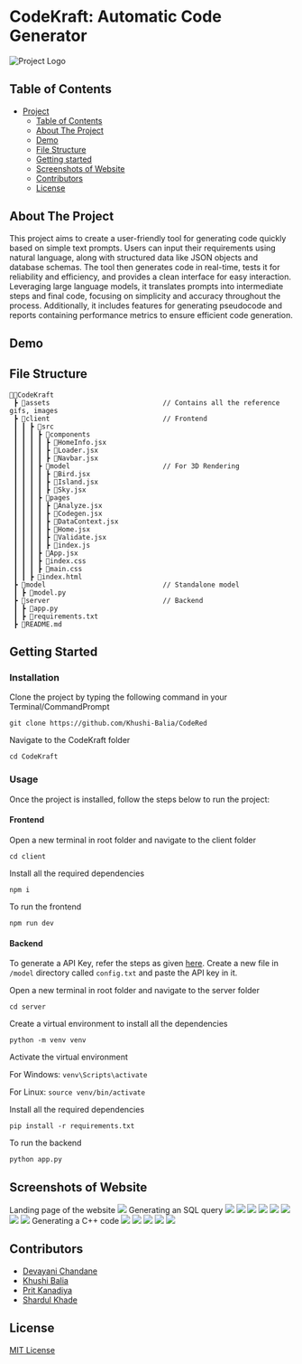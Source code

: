 # CodeKraft: Automatic Code Generator

<img src="assets/logo.png" alt="Project Logo">

## Table of Contents

- [Project](#CodeKraft)
  - [Table of Contents](#table-of-contents)
  - [About The Project](#about-the-project)
  - [Demo](#demo)
  - [File Structure](#file-structure)
  - [Getting started](#Getting-Started)
  - [Screenshots of Website](#screenshots-of-website)
  - [Contributors](#contributors)
  - [License](#license)

## About The Project

This project aims to create a user-friendly tool for generating code quickly based on simple text prompts. Users can input their requirements using natural language, along with structured data like JSON objects and database schemas. The tool then generates code in real-time, tests it for reliability and efficiency, and provides a clean interface for easy interaction. Leveraging large language models, it translates prompts into intermediate steps and final code, focusing on simplicity and accuracy throughout the process. Additionally, it includes features for generating pseudocode and reports containing performance metrics to ensure efficient code generation.

## Demo

## File Structure
```
👨‍💻CodeKraft
 ┣ 📂assets                            // Contains all the reference gifs, images
 ┣ 📂client                            // Frontend        
 ┃ ┃ ┣ 📂src                                      
 ┃ ┃ ┃ ┣ 📂components  
 ┃ ┃ ┃ ┃ ┣ 📄HomeInfo.jsx  
 ┃ ┃ ┃ ┃ ┣ 📄Loader.jsx
 ┃ ┃ ┃ ┃ ┣ 📄Navbar.jsx
 ┃ ┃ ┃ ┣ 📂model                       // For 3D Rendering  
 ┃ ┃ ┃ ┃ ┣ 📄Bird.jsx 
 ┃ ┃ ┃ ┃ ┣ 📄Island.jsx
 ┃ ┃ ┃ ┃ ┣ 📄Sky.jsx
 ┃ ┃ ┃ ┣ 📂pages  
 ┃ ┃ ┃ ┃ ┣ 📄Analyze.jsx
 ┃ ┃ ┃ ┃ ┣ 📄Codegen.jsx
 ┃ ┃ ┃ ┃ ┣ 📄DataContext.jsx
 ┃ ┃ ┃ ┃ ┣ 📄Home.jsx
 ┃ ┃ ┃ ┃ ┣ 📄Validate.jsx
 ┃ ┃ ┃ ┃ ┣ 📄index.js
 ┃ ┃ ┃ ┣ 📄App.jsx
 ┃ ┃ ┃ ┣ 📄index.css
 ┃ ┃ ┃ ┣ 📄main.css
 ┃ ┃ ┣ 📄index.html
 ┣ 📂model                             // Standalone model         
 ┃ ┣ 📄model.py   
 ┣ 📂server                            // Backend 
 ┃ ┣ 📄app.py   
 ┃ ┣ 📄requirements.txt
 ┣ 📄README.md
```
## Getting Started

### Installation

Clone the project by typing the following command in your Terminal/CommandPrompt

```
git clone https://github.com/Khushi-Balia/CodeRed
```
Navigate to the CodeKraft folder

```
cd CodeKraft
```

### Usage

Once the project is installed, follow the steps below to run the project:

#### Frontend

Open a new terminal in root folder and navigate to the client folder

```
cd client
```

Install all the required dependencies

```
npm i
```

To run the frontend

```
npm run dev
```

#### Backend

To generate a API Key, refer the steps as given <a href = "https://www.kdnuggets.com/how-to-access-and-use-gemini-api-for-free">here</a>. Create a new file in ```/model``` directory called ```config.txt``` and paste the API key in it.

Open a new terminal in root folder and navigate to the server folder

```
cd server
```

Create a virtual environment to install all the dependencies

```
python -m venv venv
```

Activate the virtual environment

For Windows: ```venv\Scripts\activate```

For Linux: ```source venv/bin/activate```

Install all the required dependencies

```
pip install -r requirements.txt
```

To run the backend

```
python app.py
```

## Screenshots of Website

Landing page of the website
<img src = "./assets/ss1.png">
Generating an SQL query
<img src = "./assets/ss2.png">
<img src = "./assets/ss3.png">
<img src = "./assets/ss4.png">
<img src = "./assets/ss5.png">
<img src = "./assets/ss6.png">
<img src = "./assets/ss7.png">
<img src = "./assets/ss8.png">
<img src = "./assets/ss9.png">
Generating a C++ code
<img src = "./assets/ss10.png">
<img src = "./assets/ss11.png">
<img src = "./assets/ss12.png">
<img src = "./assets/ss13.png">
<img src = "./assets/ss14.png">

## Contributors

* <a href="https://github.com/devayani03">Devayani Chandane</a>
* <a href="https://github.com/Khushi-Balia">Khushi Balia</a>
* <a href="https://github.com/PritK99">Prit Kanadiya</a>
* <a href="https://github.com/shark-21">Shardul Khade</a>

## License
[MIT License](https://opensource.org/licenses/MIT)